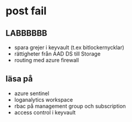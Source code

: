 # post fail

## LABBBBBB

* spara grejer i keyvault (t.ex bitlockernycklar)
* rättigheter från AAD DS till Storage 
* routing med azure firewall

## läsa på

* azure sentinel
* loganalytics workspace
* rbac på management group och subscription
* access control i keyvault
